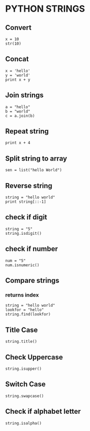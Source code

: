 # PYTHON STRINGS

## Convert
```
x = 10
str(10)
```

## Concat
```
x = 'hello'
y = 'world'
print x + y
```

## Join strings
```
a = "hello"
b = "world"
c = a.join(b)
```

## Repeat string
`print x + 4`

## Split string to array
`sen = list("hello World")`

## Reverse string
```
string = "hello world"
print string[::-1]
```

## check if digit
```
string = "5"
string.isdigit()
```

## check if number
```
num = "5"
num.isnumeric()
```

## Compare strings
### returns index
```
string = "hello world"
lookfor = "hello"
string.find(lookfor)
```

## Title Case
`string.title()`

## Check Uppercase
`string.isupper()`

## Switch Case
`string.swapcase()`

## Check if alphabet letter
`string.isalpha()`
